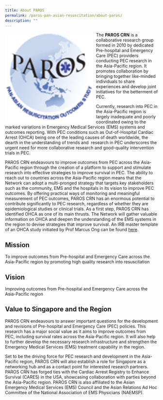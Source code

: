 ```yaml
---
title: About PAROS
permalink: /paros-pan-asian-resuscitation/about-paros/
description: ""
---
```

<img src="/images/PAROS%20Pan%20Asian%20Resuscitation/paros-logo-small.png" style="width:300px" align="left">

The **PAROS CRN** is a collaborative research group formed in 2010 by dedicated Pre-hospital and Emergency Care (PEC) providers conducting PEC research in the Asia-Pacific region. It promotes&nbsp;collaboration by bringing together like-minded individuals to share experiences and develop joint initiatives for the betterment of PEC.<p></p>

Currently, research into PEC in the Asia-Pacific region is largely inadequate and poorly coordinated owing to the marked variations in Emergency Medical Services (EMS) systems and outcomes reporting. With PEC conditions such as Out-of-Hospital Cardiac Arrest (OHCA) being one of the leading causes of death worldwide, the dearth in the understanding of trends and&nbsp; research in PEC underscores the urgent need for more collaborative research and good-quality intervention trials in PEC.

PAROS CRN endeavours to improve outcomes from PEC across the Asia-Pacific region through the creation of a platform to support and stimulate research into effective strategies to improve survival in PEC. The ability to reach out to countries across the Asia-Pacific region means that the Network can adopt a multi-pronged strategy&nbsp;that targets key stakeholders such as the community, EMS and the hospitals in its vision to improve PEC outcomes. By offering practical ways of monitoring and meaningful measurement of PEC outcomes, PAROS CRN has an enormous potential to contribute significantly to PEC research, regardless of whether they are epidemiological studies or clinical trials. As a first step, PAROS CRN has identified OHCA as one of its main thrusts. The Network will gather valuable information on OHCA and deepen the understanding of the EMS systems in the region&nbsp;to devise strategies that improve survival. An IRB&nbsp;master template of an OHCA study initiated by Prof Marcus Ong can be found&nbsp;[here](https://www.scri.edu.sg/scri/index.php/source-documents).

Mission
-------

To improve outcomes from Pre-hospital and Emergency Care across the Asia-Pacific region by promoting high quality research into resuscitation

Vision
------

Improving outcomes from Pre-hospital and Emergency Care across the Asia-Pacific region

Value to Singapore and the Region
---------------------------------

PAROS CRN endeavours to answer important questions for the development and revisions&nbsp;of Pre-hospital and Emergency Care (PEC) policies. This research has a major social value&nbsp;as it aims to improve outcomes from PEC,&nbsp;including survival rates across the Asia-Pacific region. It will&nbsp;also help to further develop the necessary research infrastructure and strengthen the Emergency Medical Services (EMS) treatment capability in the region.

Set to be the driving force for PEC research and development in the Asia-Pacific region, PAROS CRN will also establish a role for Singapore as a networking hub and as a contact point for interested research partners. PAROS CRN has forged ties with the Cardiac Arrest Registry to Enhance Survival (CARES) in the USA, showcasing collaboration with parties beyond the Asia-Pacific region. PAROS CRN is also affiliated to the Asian Emergency Medical Services (EMS) Council and the Asian Relations Ad Hoc Committee of the National Association of EMS Physicians (NAEMSP).